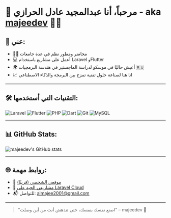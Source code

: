 # 👋 مرحباً، أنا عبدالمجيد عادل الحرازي - aka [majeedev](https://github.com/majeedev) 👨‍💻

## 🧠 عني:
- 👨‍🏫 محاضر ومطور نظم في عدة جامعات
- 💻 أعمل على مشاريع باستخدام Laravel وFlutter
- 🌍 أعيش حاليًا في موسكو لدراسة الماجستير في هندسة البرمجيات 🇷🇺
- 📈 انا هنا لصناعة حلول تقنية تمزج بين البرمجة والذكاء الاصطناعي

---

## 🛠️ التقنيات التي أستخدمها:

![Laravel](https://img.shields.io/badge/-Laravel-E34F26?style=flat&logo=laravel&logoColor=white)
![Flutter](https://img.shields.io/badge/-Flutter-02569B?style=flat&logo=flutter&logoColor=white)
![PHP](https://img.shields.io/badge/-PHP-777BB4?style=flat&logo=php&logoColor=white)
![Dart](https://img.shields.io/badge/-Dart-0175C2?style=flat&logo=dart&logoColor=white)
![Git](https://img.shields.io/badge/-Git-F05032?style=flat&logo=git&logoColor=white)
![MySQL](https://img.shields.io/badge/-MySQL-4479A1?style=flat&logo=mysql&logoColor=white)

---

## 📊 GitHub Stats:

![majeedev's GitHub stats](https://github-readme-stats.vercel.app/api?username=majeedev&show_icons=true&theme=radical)

---

## 🌐 روابط مهمة:

- 💼 [موقعي الشخصي (قريبًا)](https://majeedev.com)
- 🔗 [مشاريعي الحية على Laravel Cloud](https://inoovatech-main-w3gfin.laravel.cloud/)
- 📬 للتواصل: almajee2001@gmail.com

---

> "اصنع نفسك بنفسك، حتى تندهش أنت من أين وصلت" – majeedev 🚀

